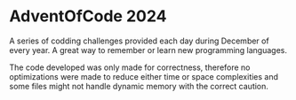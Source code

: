 # AdventOfCode 2024

A series of codding challenges provided each day during December of every year. 
A great way to remember or learn new programming languages.

The code developed was only made for correctness, therefore no optimizations were made to reduce either time or space complexities and some files might not handle dynamic memory with the correct caution.
